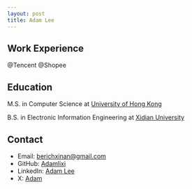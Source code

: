 ```yaml
---
layout: post
title: Adam Lee
---
```


## Work Experience
@Tencent
@Shopee


## Education

M.S. in Computer Science at [University of Hong Kong](https://www.hku.hk/)

B.S. in Electronic Information Engineering at [Xidian University](https://www.xidian.edu.cn/)

## Contact

- Email: [berichxinan@gmail.com](mailto:berichxinan@gmail.com)
- GitHub: [Adamlixi](https://github.com/Adamlixi)
- LinkedIn: [Adam Lee](https://www.linkedin.com/in/adam-lee-aba02b1a2/)
- X: [Adam](https://x.com/xinanli5)